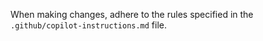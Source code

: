 <!-- START doctoc generated TOC please keep comment here to allow auto update -->
<!-- DON'T EDIT THIS SECTION, INSTEAD RE-RUN doctoc TO UPDATE -->

<!-- END doctoc generated TOC please keep comment here to allow auto update -->

When making changes, adhere to the rules specified in the `.github/copilot-instructions.md` file.

